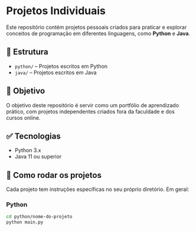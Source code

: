 # Projetos Individuais

Este repositório contém projetos pessoais criados para praticar e explorar conceitos de programação em diferentes linguagens, como **Python** e **Java**.

## 📁 Estrutura

- `python/` – Projetos escritos em Python
- `java/` – Projetos escritos em Java

## 🧠 Objetivo

O objetivo deste repositório é servir como um portfólio de aprendizado prático, com projetos independentes criados fora da faculdade e dos cursos online.

## ✅ Tecnologias

- Python 3.x
- Java 11 ou superior

## 🚀 Como rodar os projetos

Cada projeto tem instruções específicas no seu próprio diretório. Em geral:

### Python

```bash
cd python/nome-do-projeto
python main.py
